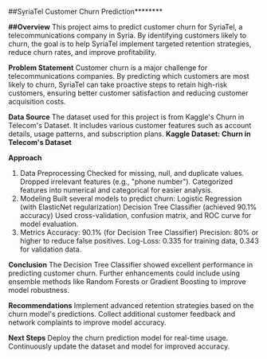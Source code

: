 
##SyriaTel Customer Churn Prediction********

**##Overview**
This project aims to predict customer churn for SyriaTel, a telecommunications company in Syria. By identifying customers likely to churn, the goal is to help SyriaTel implement targeted retention strategies, reduce churn rates, and improve profitability.

**Problem Statement**
Customer churn is a major challenge for telecommunications companies. By predicting which customers are most likely to churn, SyriaTel can take proactive steps to retain high-risk customers, ensuring better customer satisfaction and reducing customer acquisition costs.

**Data Source**
The dataset used for this project is from Kaggle's Churn in Telecom's Dataset. It includes various customer features such as account details, usage patterns, and subscription plans.
**Kaggle Dataset: Churn in Telecom's Dataset**

**Approach**
1. Data Preprocessing
Checked for missing, null, and duplicate values.
Dropped irrelevant features (e.g., "phone number").
Categorized features into numerical and categorical for easier analysis.
2. Modeling
Built several models to predict churn:
Logistic Regression (with ElasticNet regularization)
Decision Tree Classifier (achieved 90.1% accuracy)
Used cross-validation, confusion matrix, and ROC curve for model evaluation.
3. Metrics
Accuracy: 90.1% (for Decision Tree Classifier)
Precision: 80% or higher to reduce false positives.
Log-Loss: 0.335 for training data, 0.343 for validation data.

**Conclusion**
The Decision Tree Classifier showed excellent performance in predicting customer churn. Further enhancements could include using ensemble methods like Random Forests or Gradient Boosting to improve model robustness.

**Recommendations**
Implement advanced retention strategies based on the churn model's predictions.
Collect additional customer feedback and network complaints to improve model accuracy.

**Next Steps**
Deploy the churn prediction model for real-time usage.
Continuously update the dataset and model for improved accuracy.
